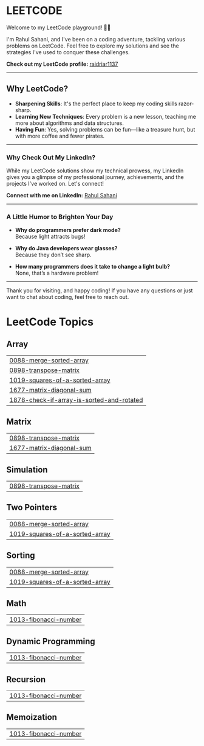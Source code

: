 # LEETCODE

Welcome to my LeetCode playground! 🧩✨

I'm Rahul Sahani, and I've been on a coding adventure, tackling various problems on LeetCode. Feel free to explore my solutions and see the strategies I've used to conquer these challenges. 

**Check out my LeetCode profile:** [raidriar1137](https://leetcode.com/raidriar1137)

---

## Why LeetCode?
- **Sharpening Skills**: It's the perfect place to keep my coding skills razor-sharp.
- **Learning New Techniques**: Every problem is a new lesson, teaching me more about algorithms and data structures.
- **Having Fun**: Yes, solving problems can be fun—like a treasure hunt, but with more coffee and fewer pirates.

---

### Why Check Out My LinkedIn?
While my LeetCode solutions show my technical prowess, my LinkedIn gives you a glimpse of my professional journey, achievements, and the projects I've worked on. Let's connect!

**Connect with me on LinkedIn:** [Rahul Sahani](https://www.linkedin.com/in/rahul-sahani-19068b276/)

---

### A Little Humor to Brighten Your Day

- **Why do programmers prefer dark mode?**  
  Because light attracts bugs!

- **Why do Java developers wear glasses?**  
  Because they don’t see sharp.

- **How many programmers does it take to change a light bulb?**  
  None, that’s a hardware problem!

---

Thank you for visiting, and happy coding! If you have any questions or just want to chat about coding, feel free to reach out.


<!---LeetCode Topics Start-->
# LeetCode Topics
## Array
|  |
| ------- |
| [0088-merge-sorted-array](https://github.com/rahulsahani1137/LeetCode-Solutions/tree/master/0088-merge-sorted-array) |
| [0898-transpose-matrix](https://github.com/rahulsahani1137/LeetCode-Solutions/tree/master/0898-transpose-matrix) |
| [1019-squares-of-a-sorted-array](https://github.com/rahulsahani1137/LeetCode-Solutions/tree/master/1019-squares-of-a-sorted-array) |
| [1677-matrix-diagonal-sum](https://github.com/rahulsahani1137/LeetCode-Solutions/tree/master/1677-matrix-diagonal-sum) |
| [1878-check-if-array-is-sorted-and-rotated](https://github.com/rahulsahani1137/LeetCode-Solutions/tree/master/1878-check-if-array-is-sorted-and-rotated) |
## Matrix
|  |
| ------- |
| [0898-transpose-matrix](https://github.com/rahulsahani1137/LeetCode-Solutions/tree/master/0898-transpose-matrix) |
| [1677-matrix-diagonal-sum](https://github.com/rahulsahani1137/LeetCode-Solutions/tree/master/1677-matrix-diagonal-sum) |
## Simulation
|  |
| ------- |
| [0898-transpose-matrix](https://github.com/rahulsahani1137/LeetCode-Solutions/tree/master/0898-transpose-matrix) |
## Two Pointers
|  |
| ------- |
| [0088-merge-sorted-array](https://github.com/rahulsahani1137/LeetCode-Solutions/tree/master/0088-merge-sorted-array) |
| [1019-squares-of-a-sorted-array](https://github.com/rahulsahani1137/LeetCode-Solutions/tree/master/1019-squares-of-a-sorted-array) |
## Sorting
|  |
| ------- |
| [0088-merge-sorted-array](https://github.com/rahulsahani1137/LeetCode-Solutions/tree/master/0088-merge-sorted-array) |
| [1019-squares-of-a-sorted-array](https://github.com/rahulsahani1137/LeetCode-Solutions/tree/master/1019-squares-of-a-sorted-array) |
## Math
|  |
| ------- |
| [1013-fibonacci-number](https://github.com/rahulsahani1137/LeetCode-Solutions/tree/master/1013-fibonacci-number) |
## Dynamic Programming
|  |
| ------- |
| [1013-fibonacci-number](https://github.com/rahulsahani1137/LeetCode-Solutions/tree/master/1013-fibonacci-number) |
## Recursion
|  |
| ------- |
| [1013-fibonacci-number](https://github.com/rahulsahani1137/LeetCode-Solutions/tree/master/1013-fibonacci-number) |
## Memoization
|  |
| ------- |
| [1013-fibonacci-number](https://github.com/rahulsahani1137/LeetCode-Solutions/tree/master/1013-fibonacci-number) |
<!---LeetCode Topics End-->